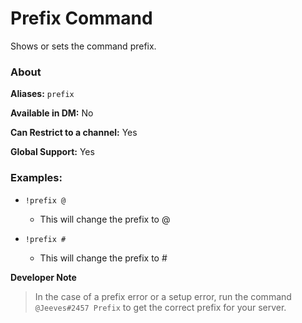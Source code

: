 # Prefix Command

Shows or sets the command prefix.

### About

**Aliases:** `prefix`

**Available in DM:** No

**Can Restrict to a channel:** Yes

**Global Support:** Yes

### Examples:

* `!prefix @`
  - This will change the prefix to @


* `!prefix #`
  - This will change the prefix to #

**Developer Note**
  >In the case of a prefix error or a setup error, run the command `@Jeeves#2457 Prefix` to get the correct prefix for your server.
